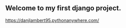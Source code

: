 Welcome to my first django project.
----------------------------------

https://danjlambert95.pythonanywhere.com/
